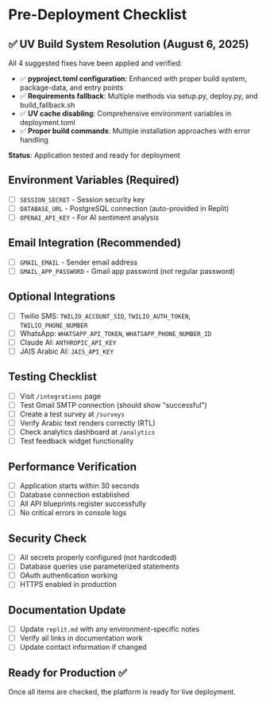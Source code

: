 # Pre-Deployment Checklist

## ✅ UV Build System Resolution (August 6, 2025)
All 4 suggested fixes have been applied and verified:
- ✅ **pyproject.toml configuration**: Enhanced with proper build system, package-data, and entry points
- ✅ **Requirements fallback**: Multiple methods via setup.py, deploy.py, and build_fallback.sh  
- ✅ **UV cache disabling**: Comprehensive environment variables in deployment.toml
- ✅ **Proper build commands**: Multiple installation approaches with error handling

**Status**: Application tested and ready for deployment

## Environment Variables (Required)
- [ ] `SESSION_SECRET` - Session security key
- [ ] `DATABASE_URL` - PostgreSQL connection (auto-provided in Replit)
- [ ] `OPENAI_API_KEY` - For AI sentiment analysis

## Email Integration (Recommended)
- [ ] `GMAIL_EMAIL` - Sender email address
- [ ] `GMAIL_APP_PASSWORD` - Gmail app password (not regular password)

## Optional Integrations
- [ ] Twilio SMS: `TWILIO_ACCOUNT_SID`, `TWILIO_AUTH_TOKEN`, `TWILIO_PHONE_NUMBER`
- [ ] WhatsApp: `WHATSAPP_API_TOKEN`, `WHATSAPP_PHONE_NUMBER_ID`
- [ ] Claude AI: `ANTHROPIC_API_KEY`
- [ ] JAIS Arabic AI: `JAIS_API_KEY`

## Testing Checklist
- [ ] Visit `/integrations` page
- [ ] Test Gmail SMTP connection (should show "successful")
- [ ] Create a test survey at `/surveys`
- [ ] Verify Arabic text renders correctly (RTL)
- [ ] Check analytics dashboard at `/analytics`
- [ ] Test feedback widget functionality

## Performance Verification
- [ ] Application starts within 30 seconds
- [ ] Database connection established
- [ ] All API blueprints register successfully
- [ ] No critical errors in console logs

## Security Check
- [ ] All secrets properly configured (not hardcoded)
- [ ] Database queries use parameterized statements
- [ ] OAuth authentication working
- [ ] HTTPS enabled in production

## Documentation Update
- [ ] Update `replit.md` with any environment-specific notes
- [ ] Verify all links in documentation work
- [ ] Update contact information if changed

## Ready for Production ✅
Once all items are checked, the platform is ready for live deployment.